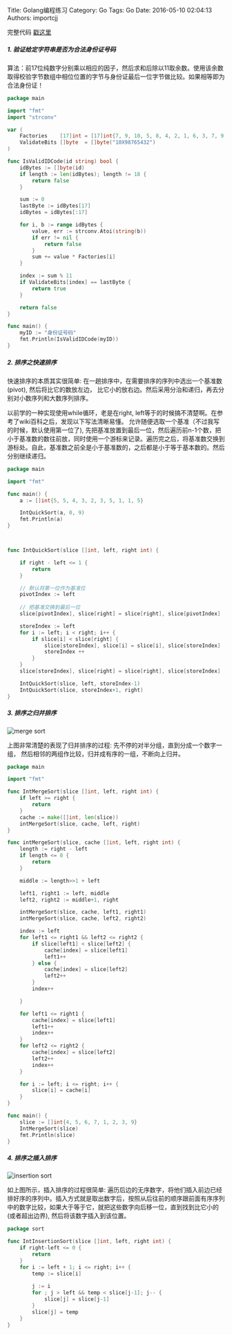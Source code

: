 Title: Golang编程练习
Category: Go
Tags: Go
Date: 2016-05-10 02:04:13
Authors: importcjj

完整代码 [戳这里](https://github.com/importcjj/fooutils)

##### 1. 验证给定字符串是否为合法身份证号码

算法：前17位纯数字分别乘以相应的因子，然后求和后除以11取余数。使用该余数取得校验字节数组中相位位置的字节与身份证最后一位字节做比较。如果相等即为合法身份证！

```go
package main

import "fmt"
import "strconv"

var (
	Factories    [17]int = [17]int{7, 9, 10, 5, 8, 4, 2, 1, 6, 3, 7, 9, 10, 5, 8, 4, 2}
	ValidateBits []byte  = []byte("10X98765432")
)

func IsValidIDCode(id string) bool {
	idBytes := []byte(id)
	if length := len(idBytes); length != 18 {
		return false
	}

	sum := 0
	lastByte := idBytes[17]
	idBytes = idBytes[:17]

	for i, b := range idBytes {
		value, err := strconv.Atoi(string(b))
		if err != nil {
			return false
		}
		sum += value * Factories[i]
	}

	index := sum % 11
	if ValidateBits[index] == lastByte {
		return true
	}

	return false
}

func main() {
	myID := "身份证号码"
	fmt.Println(IsValidIDCode(myID))
}
```

##### 2. 排序之快速排序

快速排序的本质其实很简单: 在一趟排序中，在需要排序的序列中选出一个基准数(pivot), 然后将比它的数放左边， 比它小的放右边。然后采用分治和递归，再去分别对小数序列和大数序列排序。

以前学的一种实现使用while循环，老是在right, left等于的时候搞不清楚啊。在参考了wiki百科之后，发现以下写法清晰易懂。
允许随便选取一个基准（不过我写的时候，默认使用第一位了), 先把基准放置到最后一位，然后遍历前n-1个数，把小于基准数的数往前放，同时使用一个游标来记录。遍历完之后，将基准数交换到游标处。自此，基准数之前全是小于基准数的，之后都是小于等于基本数的。然后分别继续递归。

```go
package main

import "fmt"

func main() {
	a := []int{5, 5, 4, 3, 2, 3, 5, 1, 1, 5}

	IntQuickSort(a, 0, 9)
	fmt.Println(a)
}



func IntQuickSort(slice []int, left, right int) {

	if right - left <= 1 {
		return
	}

	// 默认将第一位作为基准位
	pivotIndex := left
	
	// 把基准交换到最后一位
	slice[pivotIndex], slice[right] = slice[right], slice[pivotIndex]

	storeIndex := left
	for i := left; i < right; i++ {
		if slice[i] < slice[right] {
			slice[storeIndex], slice[i] = slice[i], slice[storeIndex]
			storeIndex ++
		}
	}
	slice[storeIndex], slice[right] = slice[right], slice[storeIndex]

	IntQuickSort(slice, left, storeIndex-1)
	IntQuickSort(slice, storeIndex+1, right)
}

```

##### 3. 排序之归并排序

![merge sort](http://7xsw69.com1.z0.glb.clouddn.com/Merge-sort-example-300px.gif)

上图非常清楚的表现了归并排序的过程: 先不停的对半分组，直到分成一个数字一组， 然后相邻的两组作比较，归并成有序的一组，不断向上归并。

```go
package main

import "fmt"

func IntMergeSort(slice []int, left, right int) {
	if left >= right {
		return
	}
	cache := make([]int, len(slice))
	intMergeSort(slice, cache, left, right)
}

func intMergeSort(slice, cache []int, left, right int) {
	length := right - left
	if length <= 0 {
		return
	}

	middle := length>>1 + left

	left1, right1 := left, middle
	left2, right2 := middle+1, right

	intMergeSort(slice, cache, left1, right1)
	intMergeSort(slice, cache, left2, right2)

	index := left
	for left1 <= right1 && left2 <= right2 {
		if slice[left1] < slice[left2] {
			cache[index] = slice[left1]
			left1++
		} else {
			cache[index] = slice[left2]
			left2++
		}
		index++

	}

	for left1 <= right1 {
		cache[index] = slice[left1]
		left1++
		index++
	}
	for left2 <= right2 {
		cache[index] = slice[left2]
		left2++
		index++
	}

	for i := left; i <= right; i++ {
		slice[i] = cache[i]
	}
}

func main() {
	slice := []int{4, 5, 6, 7, 1, 2, 3, 9}
	IntMergeSort(slice)
	fmt.Println(slice)
}
```

##### 4. 排序之插入排序

![insertion sort](http://7xsw69.com1.z0.glb.clouddn.com/Insertion-sort-example-300px.gif)

如上图所示，插入排序的过程很简单: 遍历后边的无序数字，将他们插入前边已经排好序的序列中。插入方式就是取出数字后，按照从后往前的顺序跟前面有序序列中的数字比较，如果大于等于它，就把这些数字向后移一位，直到找到比它小的(或者超出边界), 然后将该数字插入到该位置。

```go
package sort

func IntInsertionSort(slice []int, left, right int) {
	if right-left <= 0 {
		return
	}
	for i := left + 1; i <= right; i++ {
		temp := slice[i]
		
		j := i
		for ; j > left && temp < slice[j-1]; j-- {
			slice[j] = slice[j-1]
		}
		slice[j] = temp
	}
}
```
